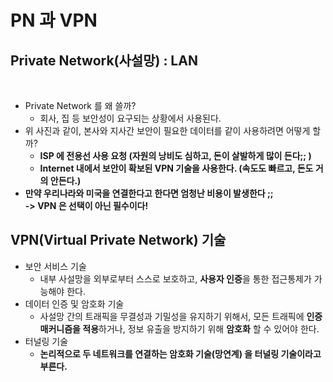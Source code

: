 # PN 과 VPN

## Private Network(사설망) : LAN

<figure><img src="../../../../.gitbook/assets/스크린샷 2024-01-14 10.02.13.png" alt=""><figcaption></figcaption></figure>

* Private Network 를 왜 쓸까?
  * 회사, 집 등 보안성이 요구되는 상황에서 사용된다.&#x20;
* 위 사진과 같이, 본사와 지사간 보안이 필요한 데이터를 같이 사용하려면 어떻게 할까?
  * **ISP 에 전용선 사용 요청 (자원의 낭비도 심하고, 돈이 살발하게 많이 든다;; )**
  * **Internet 내에서 보안이 확보된 VPN 기술을 사용한다. (속도도 빠르고, 돈도 거의 안든다.)**
* **만약 우리나라와 미국을 연결한다고 한다면 엄청난 비용이 발생한다 ;;** \
  **-> VPN 은 선택이 아닌 필수이다!**

## VPN(Virtual Private Network) 기술&#x20;

* 보안 서비스 기술
  * 내부 사설망을 외부로부터 스스로 보호하고, **사용자 인증**을 통한 접근통제가 가능해야 한다.&#x20;
* 데이터 인증 및 암호화 기술
  * 사설망 간의 트래픽을 무결성과 기밀성을 유지하기 위해서, 모든 트래픽에 **인증 매커니즘을 적용**하거나, 정보 유출을 방지하기 위해 **암호화** 할 수 있어야 한다.&#x20;
* 터널링 기술
  * **논리적으로 두 네트워크를 연결하는 암호화 기술(망연계) 을 터널링 기술이라고 부른다.**&#x20;
